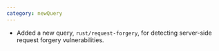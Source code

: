 ```yaml
---
category: newQuery
---
```

* Added a new query, `rust/request-forgery`, for detecting server-side request forgery vulnerabilities.